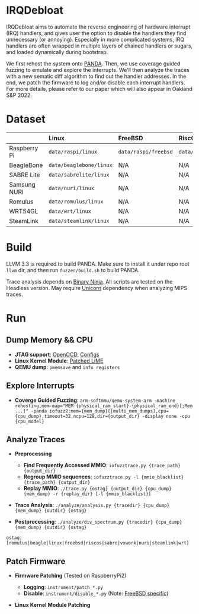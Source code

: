 # IRQDebloat

IRQDebloat aims to automate the reverse engineering of hardware interrupt (IRQ) handlers, and gives user the option to disable the handlers they find unnecessary (or annoying).
Especially in more complicated systems, IRQ handlers are often wrapped in multiple layers of chained handlers or sugars, and loaded dynamically during bootstrap.

We first rehost the system onto [PANDA](https://panda.re). Then, we use coverage guided fuzzing to emulate and explore the interrupts. We'll then analyze the traces
 with a new sematic diff algorithm to find out the handler addresses. In the end, we patch the firmware to log and/or disable each interrupt handlers.
For more details, please refer to our paper which will also appear in Oakland S&P 2022.

# Dataset

|                   | Linux              | FreeBSD              | RiscOS                | VxWorks           | MMIO blacklist |
| :---------------- | :----------------- | :------------------- | :-------------------- | :---------------- | :------------- |
| Raspberry Pi      | `data/raspi/linux` | `data/raspi/freebsd` | `data/raspi/riscos`   | N/A               | `data/raspi/raspi.bl` |
| BeagleBone        | `data/beaglebone/linux` | N/A             | N/A                   | N/A               | `data/beaglebone/beagle.bl` |
| SABRE Lite        | `data/sabrelite/linux`  | N/A             | N/A                   | `data/sabrelite/vxworks` | `data/sabrelite/sabrelite.bl` |
| Samsung NURI      | `data/nuri/linux`  | N/A                  | N/A                   | N/A               | `data/nuri/nuri.bl` |
| Romulus           | `data/romulus/linux`    | N/A             | N/A                   | N/A               | `data/romulus/romulus.bl` |
| WRT54GL           | `data/wrt/linux`   | N/A                  | N/A                   | N/A               | N/A |
| SteamLink         | `data/steamlink/linux`  | N/A             | N/A                   | N/A               | N/A |

# Build

LLVM 3.3 is required to build PANDA. Make sure to install it under repo root `llvm` dir, and then 
run `fuzzer/build.sh` to build PANDA.

Trace analysis depends on [Binary Ninja](https://binary.ninja). All scripts are tested on the Headless version.
May require [Unicorn](https://www.unicorn-engine.org) dependency when analyzing MIPS traces.

# Run

## Dump Memory && CPU

- **JTAG support**: [OpenOCD](https://github.com/HighW4y2H3ll/openocd/tree/raspi2b_v1.2), [Configs](jtag)
- **Linux Kernel Module**: [Patched LiME](https://github.com/HighW4y2H3ll/LiME)
- **QEMU dump**: `pmemsave` and `info registers`

## Explore Interrupts

- **Coverge Guided Fuzzing**: `arm-softmmu/qemu-system-arm -machine rehosting,mem-map="MEM {physical_ram_start}-{physical_ram_end}[;Mem ...]" -panda iofuzz2:mem={mem_dump}[|multi_mem_dumps],cpu={cpu_dump},timeout=32,ncpu=128,dir={output_dir} -display none -cpu {cpu_model}`

## Analyze Traces

- **Preprocessing**

  - **Find Frequently Accessed MMIO**: `iofuzztrace.py {trace_path} {output_dir}`
  - **Regroup MMIO sequences**: `iofuzztrace.py -l {mmio_blacklist} {trace_path} {output_dir}`
  - **Replay MMIO**: `./trace.py {ostag} {output_dir} {cpu_dump} {mem_dump} -r {replay_dir} [-l {mmio_blacklist}]`

- **Trace Analysis**: `./analyze/analysis.py {tracedir} {cpu_dump} {mem_dump} {outdir} {ostag}`

- **Postprocessing**: `./analyze/div_spectrum.py {tracedir} {cpu_dump} {mem_dump} {outdir} {ostag}`

`ostag: [romulus|beagle|linux|freebsd|riscos|sabre|vxwork|nuri|steamlink|wrt]`

## Patch Firmware

- **Firmware Patching** (Tested on RaspberryPi2)
  - **Logging**: `instrument/patch_*.py`
  - **Disable**: `instrument/disable_*.py`
(Note: [FreeBSD specific](instrument/fckbsd.py))

- **Linux Kernel Module Patching**

